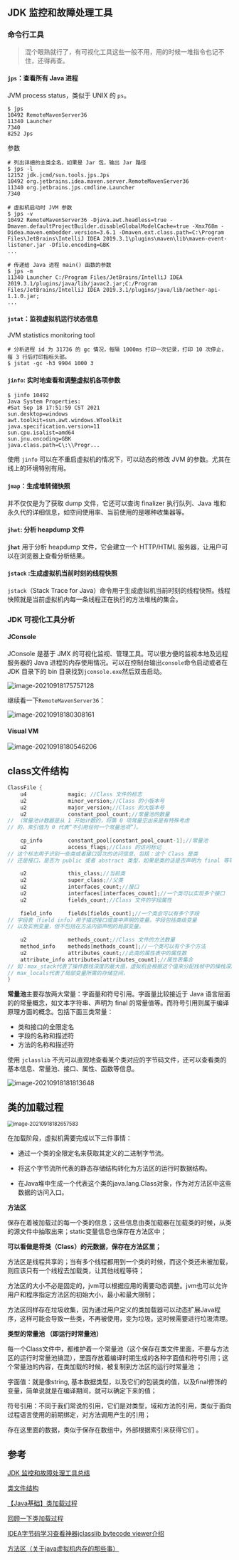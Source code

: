 ## JDK 监控和故障处理工具

### 命令行工具

>  混个眼熟就行了，有可视化工具这些一般不用，用的时候一堆指令也记不住，还得再查。

#### `jps`：查看所有 Java 进程

JVM process status，类似于 UNIX 的 `ps`。

```shell
$ jps
10492 RemoteMavenServer36
11340 Launcher
7340
8252 Jps
```

参数

```shell
# 列出详细的主类全名，如果是 Jar 包，输出 Jar 路径
$ jps -l
12152 jdk.jcmd/sun.tools.jps.Jps
10492 org.jetbrains.idea.maven.server.RemoteMavenServer36
11340 org.jetbrains.jps.cmdline.Launcher
7340

# 虚拟机启动时 JVM 参数
$ jps -v
10492 RemoteMavenServer36 -Djava.awt.headless=true -Dmaven.defaultProjectBuilder.disableGlobalModelCache=true -Xmx768m -Didea.maven.embedder.version=3.6.1 -Dmaven.ext.class.path=C:\Program Files\JetBrains\IntelliJ IDEA 2019.3.1\plugins\maven\lib\maven-event-listener.jar -Dfile.encoding=GBK
...

# 传递给 Java 进程 main() 函数的参数
$ jps -m
11340 Launcher C:/Program Files/JetBrains/IntelliJ IDEA 2019.3.1/plugins/java/lib/javac2.jar;C:/Program Files/JetBrains/IntelliJ IDEA 2019.3.1/plugins/java/lib/aether-api-1.1.0.jar;
...
```

#### `jstat`：监视虚拟机运行状态信息

JVM statistics monitoring tool

```shell
# 分析进程 id 为 31736 的 gc 情况，每隔 1000ms 打印一次记录，打印 10 次停止，每 3 行后打印指标头部。
$ jstat -gc -h3 9904 1000 3
```

#### `jinfo`: 实时地查看和调整虚拟机各项参数

```shell
$ jinfo 10492
Java System Properties:
#Sat Sep 18 17:51:59 CST 2021
sun.desktop=windows
awt.toolkit=sun.awt.windows.WToolkit
java.specification.version=11
sun.cpu.isalist=amd64
sun.jnu.encoding=GBK
java.class.path=C\:\\Progr...
```

使用 `jinfo` 可以在不重启虚拟机的情况下，可以动态的修改 JVM  的参数。尤其在线上的环境特别有用。

#### `jmap`：生成堆转储快照

并不仅仅是为了获取 dump 文件，它还可以查询 finalizer 执行队列、Java 堆和永久代的详细信息，如空间使用率、当前使用的是哪种收集器等。

#### `jhat`: 分析 heapdump 文件

**`jhat`** 用于分析 heapdump 文件，它会建立一个 HTTP/HTML 服务器，让用户可以在浏览器上查看分析结果。

#### `jstack` :生成虚拟机当前时刻的线程快照

`jstack`（Stack Trace for Java）命令用于生成虚拟机当前时刻的线程快照。线程快照就是当前虚拟机内每一条线程正在执行的方法堆栈的集合。

### JDK 可视化工具分析

#### JConsole 

JConsole 是基于 JMX 的可视化监视、管理工具。可以很方便的监视本地及远程服务器的 Java 进程的内存使用情况。可以在控制台输出`console`命令启动或者在 JDK 目录下的 bin 目录找到`jconsole.exe`然后双击启动。

![image-20210918175757128](https://gitee.com/hqinglau/img/raw/master/img/20210918175759.png)

继续看一下`RemoteMavenServer36`：

![image-20210918180308161](https://gitee.com/hqinglau/img/raw/master/img/20210918180311.png)

#### Visual VM

![image-20210918180546206](https://gitee.com/hqinglau/img/raw/master/img/20210918180547.png)

## class文件结构

```java
ClassFile {
    u4             magic; //Class 文件的标志
    u2             minor_version;//Class 的小版本号
    u2             major_version;//Class 的大版本号
    u2             constant_pool_count;//常量池的数量
// （常量池计数器是从 1 开始计数的，将第 0 项常量空出来是有特殊考虑
// 的，索引值为 0 代表“不引用任何一个常量池项”）。
    
    cp_info        constant_pool[constant_pool_count-1];//常量池
    u2             access_flags;//Class 的访问标记
// 这个标志用于识别一些类或者接口层次的访问信息，包括：这个 Class 是类
// 还是接口，是否为 public 或者 abstract 类型，如果是类的话是否声明为 final 等等。
    
    u2             this_class;//当前类
    u2             super_class;//父类
    u2             interfaces_count;//接口
    u2             interfaces[interfaces_count];//一个类可以实现多个接口
    u2             fields_count;//Class 文件的字段属性
    
    field_info     fields[fields_count];//一个类会可以有多个字段
// 字段表（field info）用于描述接口或类中声明的变量。字段包括类级变量
// 以及实例变量，但不包括在方法内部声明的局部变量。
    
    u2             methods_count;//Class 文件的方法数量
    method_info    methods[methods_count];//一个类可以有个多个方法
    u2             attributes_count;//此类的属性表中的属性数
    attribute_info attributes[attributes_count];//属性表集合
// 如：max_stack代表了操作数栈深度的最大值，虚拟机会根据这个值来分配栈帧中的操栈深度，
// max_locals代表了局部变量所需的存储空间，
}
```

**常量池**主要存放两大常量：字面量和符号引用。字面量比较接近于 Java 语言层面的的常量概念，如文本字符串、声明为 final 的常量值等。而符号引用则属于编译原理方面的概念。包括下面三类常量：

- 类和接口的全限定名
- 字段的名称和描述符
- 方法的名称和描述符

使用 `jclasslib` 不光可以直观地查看某个类对应的字节码文件，还可以查看类的基本信息、常量池、接口、属性、函数等信息。

![image-20210918181813648](https://gitee.com/hqinglau/img/raw/master/img/20210918181815.png)

## 类的加载过程

<img src="https://gitee.com/hqinglau/img/raw/master/img/20210918182659.png" alt="image-20210918182657583" style="zoom:80%;" />

在加载阶段，虚拟机需要完成以下三件事情：

- 通过一个类的全限定名来获取其定义的二进制字节流。

- 将这个字节流所代表的静态存储结构转化为方法区的运行时数据结构。

- 在Java堆中生成一个代表这个类的java.lang.Class对象，作为对方法区中这些数据的访问入口。

**方法区**

保存在着被加载过的每一个类的信息；这些信息由类加载器在加载类的时候，从类的源文件中抽取出来；static变量信息也保存在方法区中；

**可以看做是将类（Class）的元数据，保存在方法区里；**

方法区是线程共享的；当有多个线程都用到一个类的时候，而这个类还未被加载，则应该只有一个线程去加载类，让其他线程等待；

方法区的大小不必是固定的，jvm可以根据应用的需要动态调整。jvm也可以允许用户和程序指定方法区的初始大小，最小和最大限制；

方法区同样存在垃圾收集，因为通过用户定义的类加载器可以动态扩展Java程序，这样可能会导致一些类，不再被使用，变为垃圾。这时候需要进行垃圾清理。

**类型的常量池 （即运行时常量池）**

每一个Class文件中，都维护着一个常量池（这个保存在类文件里面，不要与方法区的运行时常量池搞混），里面存放着编译时期生成的各种字面值和符号引用；这个常量池的内容，在类加载的时候，被复制到方法区的运行时常量池 ；

字面值：就是像string, 基本数据类型，以及它们的包装类的值，以及final修饰的变量，简单说就是在编译期间，就可以确定下来的值；

符号引用：不同于我们常说的引用，它们是对类型，域和方法的引用，类似于面向过程语言使用的前期绑定，对方法调用产生的引用；

存在这里面的数据，类似于保存在数组中，外部根据索引来获得它们 。

## 参考

[JDK 监控和故障处理工具总结](https://snailclimb.gitee.io/javaguide/#/docs/java/jvm/JDK监控和故障处理工具总结?id=jdk-监控和故障处理工具总结)

[类文件结构](https://snailclimb.gitee.io/javaguide/#/docs/java/jvm/类文件结构?id=类文件结构)

[【Java基础】类加载过程](https://www.jianshu.com/p/dd39654231e0)

[回顾一下类加载过程](https://snailclimb.gitee.io/javaguide/#/docs/java/jvm/类加载器?id=回顾一下类加载过程)

[IDEA字节码学习查看神器jclasslib bytecode viewer介绍](https://www.cnblogs.com/tangliMeiMei/p/13033572.html)

[方法区（关于java虚拟机内存的那些事）](https://blog.csdn.net/youngyouth/article/details/79933612)